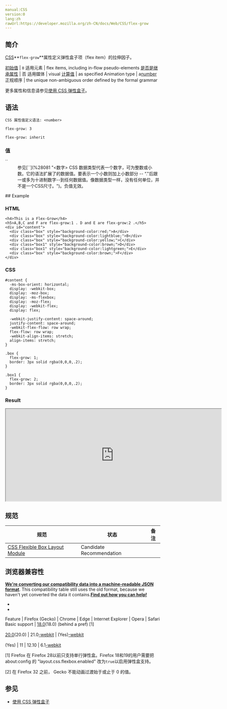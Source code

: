 ```yaml
---
manual:CSS
version:0
lang:zh
rawUrl:https://developer.mozilla.org/zh-CN/docs/Web/CSS/flex-grow
---
```





## 简介<a name="简介"></a>


[CSS](%30005 "CSS")**`flex-grow`**属性定义弹性盒子项（flex item）的拉伸因子。


[初始值](%28302 "") | `0` 
适用元素 | flex items, including in-flow pseudo-elements 
[是否是继承属性](%28299 "") | 否 
适用媒体 | visual 
[计算值](%28304 "") | as specified 
Animation type | a[number](%29955 "Values of the <number> CSS data type are interpolated as real, floating-point, numbers.") 
正规顺序 | the unique non-ambiguous order defined by the formal grammar 



更多属性和信息请参见[使用 CSS 弹性盒子](%28434 "使用 CSS 弹性盒子")。


## 语法<a name="语法"></a>

```
CSS 属性值定义语法: <number>

```

```
flex-grow: 3

flex-grow: inherit
```

### 值<a name="值"></a>
<dl><dt id=''>`<number>`</dt><dd>参见[`<number>`](%28081 "<数字> CSS 数据类型代表一个数字，可为整数或小数。它的语法扩展了<integer>的数据值。要表示一个小数则加上小数部分 -- “."后跟一或多为十进制数字--到任何<integer>数据值。像<integer>数据类型一样，<number>没有任何单位，并不是一个CSS尺寸。")。负值无效。</dd></dl>
## Example<a name="Example"></a>

### HTML<a name="HTML"></a>

```
<h4>This is a Flex-Grow</h4>
<h5>A,B,C and F are flex-grow:1 . D and E are flex-grow:2 .</h5>
<div id="content">
  <div class="box" style="background-color:red;">A</div>
  <div class="box" style="background-color:lightblue;">B</div>
  <div class="box" style="background-color:yellow;">C</div>
  <div class="box1" style="background-color:brown;">D</div>
  <div class="box1" style="background-color:lightgreen;">E</div>
  <div class="box" style="background-color:brown;">F</div>
</div>
```

### CSS<a name="CSS"></a>

```
#content {
  -ms-box-orient: horizontal;
  display: -webkit-box;
  display: -moz-box;
  display: -ms-flexbox;
  display: -moz-flex;
  display: -webkit-flex;
  display: flex;

  -webkit-justify-content: space-around;
  justify-content: space-around;
  -webkit-flex-flow: row wrap;
  flex-flow: row wrap;
  -webkit-align-items: stretch;
  align-items: stretch;
}

.box {
  flex-grow: 1;
  border: 3px solid rgba(0,0,0,.2);
}

.box1 {
  flex-grow: 2;
  border: 3px solid rgba(0,0,0,.2);
}
```


### Result<a name="Result"></a>


<iframe src='https://mdn.mozillademos.org/zh-CN/docs/Web/CSS/flex-grow$samples/Example?revision=1255331' width='700px' height='300px'></iframe>



## 规范<a name="Specifications"></a>

规范 | 状态 | 备注 
 ---  |  ---  |  ---  | 
[CSS Flexible Box Layout Module](%30006 "http://dev.w3.org/csswg/css3-flexbox/#flex-grow") | Candidate Recommendation |  


## 浏览器兼容性<a name="浏览器兼容性"></a>


**[We&#39;re converting our compatibility data into a machine-readable JSON format](%3344 "")**. This compatibility table still uses the old format, because we haven&#39;t yet converted the data it contains.**[Find out how you can help!](%3392 "")**


* 
* 

Feature | Firefox (Gecko) | Chrome | Edge | Internet Explorer | Opera | Safari 
Basic support | [18.0](%12622 "Released on 2013-01-08.")(18.0) (behind a pref) [1]<br></br>[20.0](%12722 "Released on 2013-04-02.")(20.0) | 21.0[-webkit](%3568 "The name of this feature is prefixed with '-webkit' as this browser considers it experimental") | (Yes)[-webkit](%3568 "The name of this feature is prefixed with '-webkit' as this browser considers it experimental")<br></br>(Yes) | 11 | 12.10 | 6.1[-webkit](%3568 "The name of this feature is prefixed with '-webkit' as this browser considers it experimental") 





[1] Firefox 在 Firefox 28以前只支持单行弹性盒。Firefox 18和19的用户需要把 about:config 的 &quot;layout.css.flexbox.enabled&quot; 改为`true`以启用弹性盒支持。



[2] 在 Firefox 32 之前， Gecko 不能动画过渡始于或止于 0 的值。


## 参见<a name="参见"></a>

* [使用 CSS 弹性盒子](%28434 "使用 CSS 弹性盒子")



